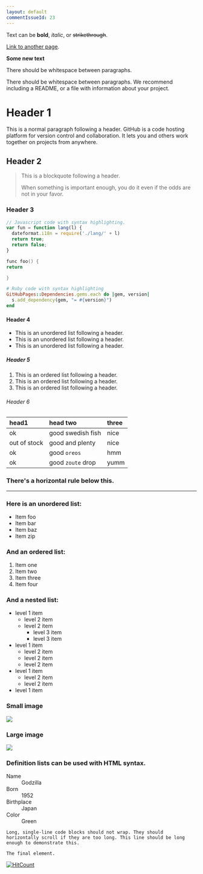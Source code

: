 ```yaml
---
layout: default
commentIssueId: 23
---
```

<script src="https://ajax.googleapis.com/ajax/libs/jquery/3.1.1/jquery.min.js"></script>
<script type="text/javascript">
  function loadComments(data) {
    for (var i=0; i<data.length; i++) {
      var cuser = data[i].user.login;
      var cuserlink = data[i].user.html_url;
      var clink = data[i].html_url;
      var cbody = data[i].body_html;
      var cavatarlink = data[i].user.avatar_url;      
      var cdate = new Date(data[i].created_at);
      $("#comments").append(
         "<div class='comment'>" + 
            "<div class='commentheader'>" + 
              "<div class='commentgravatar'>" + 
                '<img src="' + cavatarlink + '" alt="" width="30" height="30">' + 
              "</div>" + 
              "<a class='commentuser' href=\""+ cuserlink + "\">" + 
                cuser + 
              "</a>" + 
              "<a class='commentdate' href=\"" + clink + "\">" + 
                cdate.toLocaleDateString("en") +  
              "</a>" +
            "</div>" + 
            "<div class='commentbody'>" + 
              cbody + 
            "</div>" + 
          "</div>"
      );
    }
  }
  $.ajax("https://api.github.com/repos/mkoohafkan/mkoohafkan.github.io/issues/23/comments", {
    headers: {Accept: "application/vnd.github.v3.html+json"},
    dataType: "json",
    success: function(msg){
      loadComments(msg);
   }
  });
</script>


Text can be **bold**, _italic_, or ~~strikethrough~~.

[Link to another page](another-page).

**Some new text**


There should be whitespace between paragraphs.

There should be whitespace between paragraphs. We recommend including a README, or a file with information about your project.

# [](#header-1)Header 1

This is a normal paragraph following a header. GitHub is a code hosting platform for version control and collaboration. It lets you and others work together on projects from anywhere.

## [](#header-2)Header 2

> This is a blockquote following a header.
>
> When something is important enough, you do it even if the odds are not in your favor.

### [](#header-3)Header 3

```js
// Javascript code with syntax highlighting.
var fun = function lang(l) {
  dateformat.i18n = require('./lang/' + l)
  return true;
  return false;
}
```

```c++
func foo() {
return

}
```

```ruby
# Ruby code with syntax highlighting
GitHubPages::Dependencies.gems.each do |gem, version|
  s.add_dependency(gem, "= #{version}")
end
```

#### [](#header-4)Header 4

*   This is an unordered list following a header.
*   This is an unordered list following a header.
*   This is an unordered list following a header.

##### [](#header-5)Header 5

1.  This is an ordered list following a header.
2.  This is an ordered list following a header.
3.  This is an ordered list following a header.

###### [](#header-6)Header 6

| head1        | head two          | three |
|:-------------|:------------------|:------|
| ok           | good swedish fish | nice  |
| out of stock | good and plenty   | nice  |
| ok           | good `oreos`      | hmm   |
| ok           | good `zoute` drop | yumm  |

### There's a horizontal rule below this.

* * *

### Here is an unordered list:

*   Item foo
*   Item bar
*   Item baz
*   Item zip

### And an ordered list:

1.  Item one
1.  Item two
1.  Item three
1.  Item four

### And a nested list:

- level 1 item
  - level 2 item
  - level 2 item
    - level 3 item
    - level 3 item
- level 1 item
  - level 2 item
  - level 2 item
  - level 2 item
- level 1 item
  - level 2 item
  - level 2 item
- level 1 item

### Small image

![](https://assets-cdn.github.com/images/icons/emoji/octocat.png)

### Large image

![](https://guides.github.com/activities/hello-world/branching.png)


### Definition lists can be used with HTML syntax.

<dl>
<dt>Name</dt>
<dd>Godzilla</dd>
<dt>Born</dt>
<dd>1952</dd>
<dt>Birthplace</dt>
<dd>Japan</dd>
<dt>Color</dt>
<dd>Green</dd>
</dl>

```
Long, single-line code blocks should not wrap. They should horizontally scroll if they are too long. This line should be long enough to demonstrate this.
```

```
The final element.
```

[![HitCount](http://hits.dwyl.io/apmattil/site.svg)](http://hits.dwyl.io/apmattil/site)

